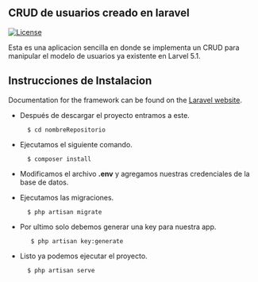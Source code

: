 ## CRUD de usuarios creado en laravel

[![License](https://poser.pugx.org/laravel/framework/license.svg)](https://packagist.org/packages/laravel/framework)

Esta es una aplicacion sencilla en donde se implementa un CRUD para manipular el modelo de usuarios ya existente en Larvel 5.1.


## Instrucciones de Instalacion

Documentation for the framework can be found on the [Laravel website](http://laravel.com/docs).

+ Después de descargar el proyecto entramos a este.

        $ cd nombreRepositorio

+ Ejecutamos el siguiente comando.

        $ composer install

+ Modificamos el  archivo  __.env__ y agregamos nuestras credenciales de la base de datos.

+ Ejecutamos las migraciones.

        $ php artisan migrate

+ Por ultimo solo debemos generar una key para nuestra app.

         $ php artisan key:generate

+ Listo ya podemos ejecutar el proyecto.

        $ php artisan serve
